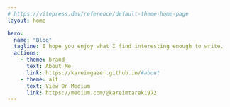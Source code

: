 ```yaml
---
# https://vitepress.dev/reference/default-theme-home-page
layout: home

hero:
  name: "Blog"
  tagline: I hope you enjoy what I find interesting enough to write.
  actions:
    - theme: brand
      text: About Me
      link: https://kareimgazer.github.io/#about
    - theme: alt
      text: View On Medium
      link: https://medium.com/@kareimtarek1972
---
```


